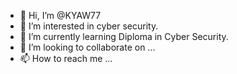 - 👋 Hi, I’m @KYAW77
- 👀 I’m interested in cyber security.
- 🌱 I’m currently learning Diploma in Cyber Security.
- 💞️ I’m looking to collaborate on ...
- 📫 How to reach me ...

<!---
KYAW77/KYAW77 is a ✨ special ✨ repository because its `README.md` (this file) appears on your GitHub profile.
You can click the Preview link to take a look at your changes.
--->
